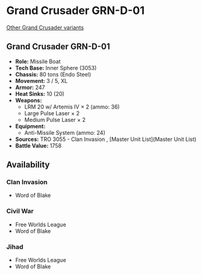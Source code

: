 # Grand Crusader GRN-D-01 

[Other Grand Crusader variants](../grand_crusader.md) 

## Grand Crusader GRN-D-01 

- **Role:** Missile Boat 
- **Tech Base:** Inner Sphere (3053) 
- **Chassis:** 80 tons (Endo Steel) 
- **Movement:** 3 / 5, XL 
- **Armor:** 247 
- **Heat Sinks:** 10 (20) 
- **Weapons:** 
  - LRM 20 w/ Artemis IV × 2 (ammo: 36) 
  - Large Pulse Laser × 2 
  - Medium Pulse Laser × 2 
- **Equipment:** 
  - Anti-Missile System (ammo: 24) 
- **Sources:** TRO 3055 - Clan Invasion , [Master Unit List](Master Unit List) 
- **Battle Value:** 1758 

## Availability 

### Clan Invasion 

- Word of Blake 

### Civil War 

- Free Worlds League 
- Word of Blake 

### Jihad 

- Free Worlds League 
- Word of Blake 


